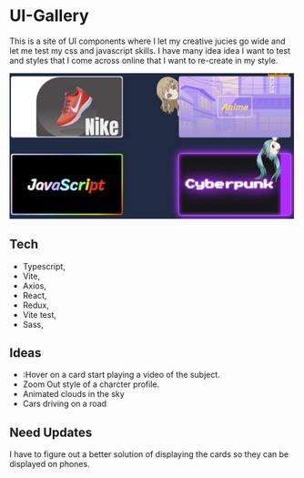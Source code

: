 # UI-Gallery

This is a site of UI components where I let my creative jucies go wide and let me test my css and javascript skills. I have many idea idea I want to test and styles that I come across online that I want to re-create in my style.

<img src="UI-CSS/public/Cards.JPG" width="500">

## Tech
- Typescript, 
- Vite, 
- Axios, 
- React, 
- Redux, 
- Vite test, 
- Sass, 

## Ideas
- :Hover on a card start playing a video of the subject.
- Zoom Out style of a charcter profile.
- Animated clouds in the sky
- Cars driving on a road

## Need Updates

I have to figure out a better solution of displaying the cards so they can be displayed on phones.
